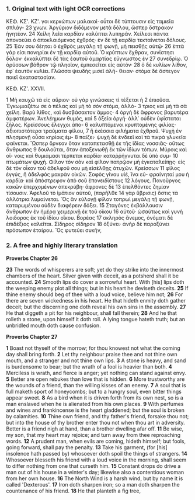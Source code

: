 ### 1. Original text with light OCR corrections

ΚΕΦ. ΚΣ'. ΚΖ'.
γοι κερκώπων μαλακοί· οὗτοι δὲ τύπτουσιν εἰς ταμιεῖα σπλάγ-
23 χνων. Ἀργύριον διδόμενον μετὰ δόλου, ὥσπερ ὄστρακον ἡγητέον.
24 Χείλη λεῖα καρδίαν καλύπτει λυπηράν. Χείλεσι πάντα ἀπονοεύει
ὁ ἀποκλαιόμενος ἐχθρός· ἐν δὲ τῇ καρδίᾳ τεκταίνεται δόλους.
25 Ἐάν σου δέηται ὁ ἐχθρὸς μεγάλῃ τῇ φωνῇ, μὴ πεισθῇς αὐτῷ·
26 ἑπτὰ γάρ εἰσι πονηρίαι ἐν τῇ καρδίᾳ αὐτοῦ. Ὁ κρύπτων ἔχθραν,
συνίστησι δόλον· ἐκκαλύπτει δὲ τὰς ἑαυτοῦ ἁμαρτίας εὔγνωστος ἐν
27 συνεδρίῳ. Ὁ ὀρύσσων βόθρον τῷ πλησίον, ἐμπεσεῖται εἰς αὐτόν·
28 ὁ δὲ κυλίων λίθον, ἐφ᾽ ἑαυτὸν κυλίει. Γλῶσσα ψευδὴς μισεῖ ἀλή-
θειαν· στόμα δὲ ἄστεγον ποιεῖ ἀκαταστασίαν.

ΚΕΦ. ΚΖ'. XXVII.

1 Μὴ καυχῶ τὰ εἰς αὔριον· οὐ γὰρ γινώσκεις τί τέξεται ἡ
2 ἐπιοῦσα. Ἐγκωμιαζέτω σε ὁ πέλας καὶ μὴ τὸ σὸν στόμα, ἀλλό-
3 τριος καὶ μὴ τὰ σὰ χείλη. Βαρὺ λίθος, καὶ δυσβάσακτον ἄμμος·
4 ὀργὴ δὲ ἄφρονος βαρυτέρα ἀμφοτέρων. Ἀνελέημων θυμός, καὶ
5 ὀξεῖα ὀργή· ἀλλ᾽ οὐδὲν ὑφίσταται ζῆλος. Κρείσσους ἔλεγχοι ἀπο-
6 καλυπτόμενοι κρυπτομένης φιλίας· ἀξιοπιστότερα τραύματα φίλου,
7 ἢ ἑκέσσια φιλήματα ἐχθροῦ. Ψυχὴ ἐν πλησμονῇ οὖσα κηρίοις ἐμ-
8 παίζει· ψυχὴ δὲ ἐνδεεῖ καὶ τὰ πικρὰ γλυκεῖα φαίνεται. Ὥσπερ
ὄρνεον ὅταν καταπετασθῇ ἐκ τῆς ἰδίας νοσσιᾶς· οὕτως ἄνθρωπος
9 δουλοῦται, ὅταν ἀποξενωθῇ ἐκ τῶν ἰδίων τόπων. Μύροις καὶ οἴ-
νοις καὶ θυμιάμασι τέρπεται καρδία· καταῤῥήγνυται δὲ ὑπὸ συμ-
10 πτωμάτων ψυχή. Φίλον τὸν σὸν καὶ φίλον πατρῷον μὴ ἐγκαταλείπῃς·
εἰς δὲ τὸν οἶκον τοῦ ἀδελφοῦ σου μὴ εἰσέλθῃς ἀτυχῶν. Κρείσσων
11 φίλος ἐγγύς, ἢ ἀδελφὸς μακρὰν οἰκῶν. Σοφὸς γίνου υἱέ, ἵνα εὐ-
φραίνηταί μου ἡ καρδία· καὶ ἀπόστρεφον ἀπὸ σοῦ ἐπονειδίστους
12 λόγους. Πανοῦργος κακῶν ἐπερχομένων ἀπεκρύβη· ἄφρονες δὲ
13 ἐπελθόντες ζημίαν τίσουσιν. Ἀφελοῦ τὸ ἱμάτιον αὐτοῦ, (παρῆλθε
14 γὰρ ὕβρισις) ὅστις τὰ ἀλλότρια λυμαίνεται. Ὃς ἂν εὐλογῇ φίλον
τοπρωὶ μεγάλῃ τῇ φωνῇ, καταρωμένου οὐδὲν διαφέρειν δόξει.
15 Σταγόνες ἐκβάλλουσιν ἄνθρωπον ἐν ἡμέρᾳ χειμερινῇ ἐκ τοῦ οἴκου
16 αὐτοῦ· ὡσαύτως καὶ γυνὴ λοιδορος ἐκ τοῦ ἰδίου οἴκου. Βορέας
17 σκληρὸς ἄνεμος, ὀνόματι δὲ ἐπιδέξιος καλεῖται. Σίδηρος σίδηρον
18 ὀξύνει· ἀνὴρ δὲ παροξύνει πρόσωπον ἑταίρου. Ὃς φυτεύει συκῆν,

### 2. A free and highly literary translation

**Proverbs Chapter 26**

**23** The words of whisperers are soft; yet do they strike into the innermost chambers of the heart. Silver given with deceit, as a potsherd shall it be accounted.
**24** Smooth lips do cover a sorrowful heart. With [his] lips doth the weeping enemy plot all things; but in his heart he deviseth deceits.
**25** If thine enemy should beg of thee with a loud voice, believe him not;
**26** For there are seven wickedness in his heart. He that hideth enmity doth gather deceit; but the discerning one doth reveal his own sins in the assembly.
**27** He that diggeth a pit for his neighbour, shall fall therein;
**28** And he that rolleth a stone, upon himself it doth roll. A lying tongue hateth truth; but an unbridled mouth doth cause confusion.

**Proverbs Chapter 27**

**1** Boast not thyself of the morrow; for thou knowest not what the coming day shall bring forth.
**2** Let thy neighbour praise thee and not thine own mouth, and a stranger and not thine own lips.
**3** A stone is heavy, and sand is burdensome to bear; but the wrath of a fool is heavier than both.
**4** Merciless is wrath, and fierce is anger; yet nothing can stand against envy.
**5** Better are open rebukes than love that is hidden.
**6** More trustworthy are the wounds of a friend, than the willing kisses of an enemy.
**7** A soul that is full maketh sport of honeycombs; but to a hungry soul, even bitter things appear sweet.
**8** As a bird when it is driven forth from its own nest, so is a man enslaved when he is alienated from his own places.
**9** With perfumes and wines and frankincense is the heart gladdened; but the soul is broken by calamities.
**10** Thine own friend, and thy father's friend, forsake thou not; but into the house of thy brother enter thou not when thou art in adversity. Better is a friend nigh at hand, than a brother dwelling afar off.
**11** Be wise, my son, that my heart may rejoice; and turn away from thee reproaching words.
**12** A prudent man, when evils are coming, hideth himself; but fools, going forward, shall pay the penalty.
**13** Take his garment, (for [his] insolence hath passed by) whosoever doth spoil the things of strangers.
**14** Whosoever blesseth his friend with a loud voice in the morning, shall seem to differ nothing from one that curseth him.
**15** Constant drops do drive a man out of his house in a winter's day; likewise also a contentious woman from her own house.
**16** The North Wind is a harsh wind, but by name it is called 'Dexterous'.
**17** Iron doth sharpen iron; so a man doth sharpen the countenance of his friend.
**18** He that planteth a fig tree,